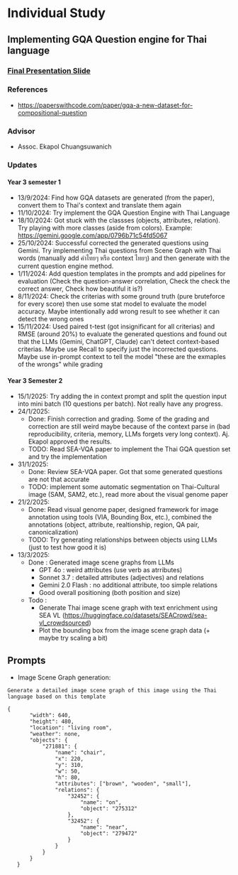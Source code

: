 # Individual Study

## Implementing GQA Question engine for Thai language

### [Final Presentation Slide](https://docs.google.com/presentation/d/1aU7nGrlz9hOWeAyrhA-63w8jmNGYY1dNA_LiVluOIXI/edit#slide=id.g3211a13ede1_0_171)

### References

- https://paperswithcode.com/paper/gqa-a-new-dataset-for-compositional-question

### Advisor

- Assoc. Ekapol Chuangsuwanich

### Updates

#### Year 3 semester 1

- 13/9/2024: Find how GQA datasets are generated (from the paper), convert them to Thai's context and translate them again
- 11/10/2024: Try implement the GQA Question Engine with Thai Language
- 18/10/2024: Got stuck with the classses (objects, attributes, relation). Try playing with more classes (aside from colors). Example: https://gemini.google.com/app/0796b71c54fd5067
- 25/10/2024: Successful corrected the generated questions using Gemini. Try implementing Thai questions from Scene Graph with Thai words (manually add คำไทยๆ หรือ context ไทยๆ) and then generate with the current question engine method.
- 1/11/2024: Add question templates in the prompts and add pipelines for evaluation (Check the question-answer correlation, Check the check the correct answer, Check how beautiful it is?)
- 8/11/2024: Check the criterias with some ground truth (pure bruteforce for every score) then use some stat model to evaluate the model accuracy. Maybe intentionally add wrong result to see whether it can detect the wrong ones
- 15/11/2024: Used paired t-test (got insignificant for all criterias) and RMSE (around 20%) to evaluate the generated questions and found out that the LLMs (Gemini, ChatGPT, Claude) can't detect context-based criterias. Maybe use Recall to specify just the incorrected questions. Maybe use in-prompt context to tell the model "these are the exmaples of the wrongs" while grading

#### Year 3 Semester 2

- 15/1/2025: Try adding the in context prompt and split the question input into mini batch (10 questions per batch). Not really have any progress.
- 24/1/2025:
  - Done: Finish correction and grading. Some of the grading and correction are still weird maybe because of the context parse in (bad reproducibility, criteria, memory, LLMs forgets very long context). Aj. Ekapol approved the results.
  - TODO: Read SEA-VQA paper to implement the Thai GQA question set and try the implementation
- 31/1/2025:
  - Done: Review SEA-VQA paper. Got that some generated questions are not that accurate
  - TODO: implement some automatic segmentation on Thai-Cultural image (SAM, SAM2, etc.), read more about the visual genome paper
- 21/2/2025:
  - Done: Read visual genome paper, designed framework for image annotation using tools (VIA, Bounding Box, etc.), combined the annotations (object, attribute, realtionship, region, QA pair, canonicalization)
  - TODO: Try generating relationships between objects using LLMs (just to test how good it is)
- 13/3/2025:
  - Done : Generated image scene graphs from LLMs
    - GPT 4o : weird attributes (use verb as atrributes)
    - Sonnet 3.7 : detailed attributes (adjectives) and relations
    - Gemini 2.0 Flash : no additional attribute, too simple relations
    - Good overall positioning (both position and size)
  - Todo :
    - Generate Thai image scene graph with text enrichment using SEA VL (https://huggingface.co/datasets/SEACrowd/sea-vl_crowdsourced)
    - Plot the bounding box from the image scene graph data (+ maybe try scaling a bit)

## Prompts

- Image Scene Graph generation:

```
Generate a detailed image scene graph of this image using the Thai language based on this template

{
       "width": 640,
       "height": 480,
       "location": "living room",
       "weather": none,
       "objects": {
           "271881": {
               "name": "chair",
               "x": 220,
               "y": 310,
               "w": 50,
               "h": 80,
               "attributes": ["brown", "wooden", "small"],
               "relations": {
                   "32452": {
                       "name": "on",
                       "object": "275312"
                   },
                   "32452": {
                       "name": "near",
                       "object": "279472"
                   }
               }
           }
       }
   }
```
